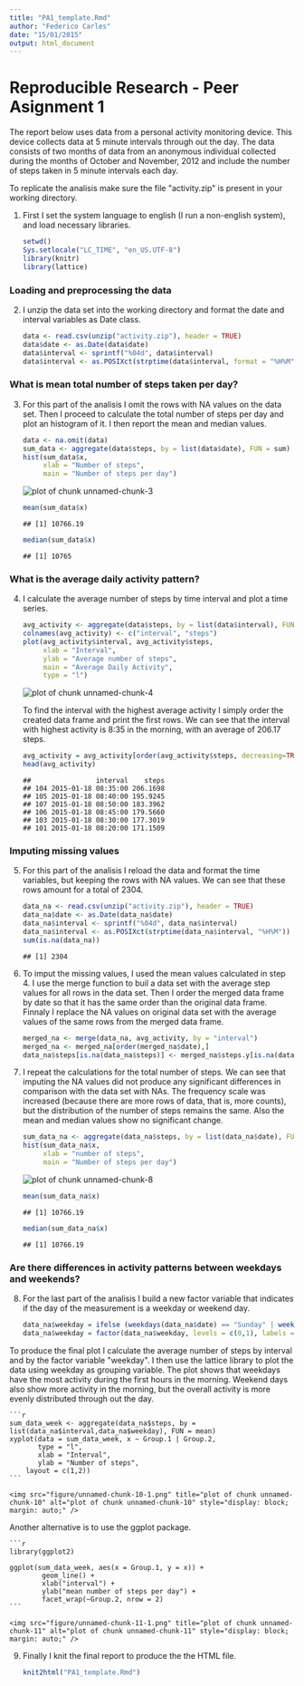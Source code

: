 ```yaml
---
title: "PA1_template.Rmd"
author: "Federico Carles"
date: "15/01/2015"
output: html_document
---
```


# Reproducible Research - Peer Asignment 1

The report below uses data from a personal activity monitoring device. This device collects data at 5 minute intervals through out the day. The data consists of two months of data from an anonymous individual collected during the months of October and November, 2012 and include the number of steps taken in 5 minute intervals each day.

To replicate the analisis make sure the file "activity.zip" is present in your working directory.

1. First I set the system language to english (I run a non-english system), and load necessary libraries. 
    
    ```r
    setwd()
    Sys.setlocale("LC_TIME", "en_US.UTF-8")
    library(knitr)
    library(lattice)
    ```
### Loading and preprocessing the data

2. I unzip the data set into the working directory and format the date and interval variables as Date class.
    
    ```r
    data <- read.csv(unzip("activity.zip"), header = TRUE)
    data$date <- as.Date(data$date)
    data$interval <- sprintf("%04d", data$interval)
    data$interval <- as.POSIXct(strptime(data$interval, format = "%H%M"))
    ```
### What is mean total number of steps taken per day?

3. For this part of the analisis I omit the rows with NA values on the data set. Then I proceed to calculate the total number of steps per day and plot an histogram of it. I then report the mean and median values.
    
    ```r
    data <- na.omit(data)
    sum_data <- aggregate(data$steps, by = list(data$date), FUN = sum)
    hist(sum_data$x,
         xlab = "Number of steps",
         main = "Number of steps per day")
    ```
    
    <img src="figure/unnamed-chunk-3-1.png" title="plot of chunk unnamed-chunk-3" alt="plot of chunk unnamed-chunk-3" style="display: block; margin: auto;" />
    
    ```r
    mean(sum_data$x)
    ```
    
    ```
    ## [1] 10766.19
    ```
    
    ```r
    median(sum_data$x)
    ```
    
    ```
    ## [1] 10765
    ```
### What is the average daily activity pattern?

4. I calculate the average number of steps by time interval and plot a time series.
    
    ```r
    avg_activity <- aggregate(data$steps, by = list(data$interval), FUN = mean)
    colnames(avg_activity) <- c("interval", "steps")
    plot(avg_activity$interval, avg_activity$steps,
         xlab = "Interval",
         ylab = "Average number of steps",
         main = "Average Daily Activity",
         type = "l")
    ```
    
    <img src="figure/unnamed-chunk-4-1.png" title="plot of chunk unnamed-chunk-4" alt="plot of chunk unnamed-chunk-4" style="display: block; margin: auto;" />
    
    To find the interval with the highest average activity I simply order the created data frame and print the first rows. We can see that the interval with highest activity is 8:35 in the morning, with an average of 206.17 steps.
    
    ```r
    avg_activity = avg_activity[order(avg_activity$steps, decreasing=TRUE),]
    head(avg_activity)
    ```
    
    ```
    ##                interval    steps
    ## 104 2015-01-18 08:35:00 206.1698
    ## 105 2015-01-18 08:40:00 195.9245
    ## 107 2015-01-18 08:50:00 183.3962
    ## 106 2015-01-18 08:45:00 179.5660
    ## 103 2015-01-18 08:30:00 177.3019
    ## 101 2015-01-18 08:20:00 171.1509
    ```
### Imputing missing values

5. For this part of the analisis I reload the data and format the time variables, but keeping the rows with NA values. We can see that these rows amount for a total of 2304.
    
    ```r
    data_na <- read.csv(unzip("activity.zip"), header = TRUE)
    data_na$date <- as.Date(data_na$date)
    data_na$interval <- sprintf("%04d", data_na$interval)
    data_na$interval <- as.POSIXct(strptime(data_na$interval, "%H%M"))
    sum(is.na(data_na))
    ```
    
    ```
    ## [1] 2304
    ```
6. To imput the missing values, I used the mean values calculated in step 4. I use the merge function to buil a data set with the average step values for all rows in the data set. Then I order the merged data frame by date so that it has the same order than the original data frame. Finnaly I replace the NA values on original data set with the average values of the same rows from the merged data frame.
    
    ```r
    merged_na <- merge(data_na, avg_activity, by = "interval")
    merged_na <- merged_na[order(merged_na$date),]
    data_na$steps[is.na(data_na$steps)] <- merged_na$steps.y[is.na(data_na$steps)]
    ```
7. I repeat the calculations for the total number of steps. We can see that imputing the NA values did not produce any significant differences in comparison with the data set with NAs. The frequency scale was increased (because there are more rows of data, that is, more counts), but the distribution of the number of steps remains the same. Also the mean and median values show no significant change.
    
    ```r
    sum_data_na <- aggregate(data_na$steps, by = list(data_na$date), FUN = sum)
    hist(sum_data_na$x,
         xlab = "number of steps",
         main = "Number of steps per day")
    ```
    
    <img src="figure/unnamed-chunk-8-1.png" title="plot of chunk unnamed-chunk-8" alt="plot of chunk unnamed-chunk-8" style="display: block; margin: auto;" />
    
    ```r
    mean(sum_data_na$x)
    ```
    
    ```
    ## [1] 10766.19
    ```
    
    ```r
    median(sum_data_na$x)
    ```
    
    ```
    ## [1] 10766.19
    ```
### Are there differences in activity patterns between weekdays and weekends?

8. For the last part of the analisis I build a new factor variable that indicates if the day of the measurement is a weekday or weekend day.
    
    ```r
    data_na$weekday = ifelse (weekdays(data_na$date) == "Sunday" | weekdays(data_na$date) == "Saturday",1,0)
    data_na$weekday = factor(data_na$weekday, levels = c(0,1), labels = c("weekday","weekend"))
    ```
To produce the final plot I calculate the average number of steps by interval and by the factor variable "weekday". I then use the lattice library to plot the data using weekday as grouping variable. The plot shows that weekdays have the most activity during the first hours in the morning. Weekend days also show more activity in the morning, but the overall activity is more evenly distributed through out the day.
    
    ```r
    sum_data_week <- aggregate(data_na$steps, by = list(data_na$interval,data_na$weekday), FUN = mean)
    xyplot(data = sum_data_week, x ~ Group.1 | Group.2,
           type = "l",
           xlab = "Interval",
           ylab = "Number of steps",
        layout = c(1,2))
    ```
    
    <img src="figure/unnamed-chunk-10-1.png" title="plot of chunk unnamed-chunk-10" alt="plot of chunk unnamed-chunk-10" style="display: block; margin: auto;" />
Another alternative is to use the ggplot package.
    
    ```r
    library(ggplot2)
    
    ggplot(sum_data_week, aes(x = Group.1, y = x)) +
            geom_line() +
            xlab("interval") + 
            ylab("mean number of steps per day") + 
            facet_wrap(~Group.2, nrow = 2)      
    ```
    
    <img src="figure/unnamed-chunk-11-1.png" title="plot of chunk unnamed-chunk-11" alt="plot of chunk unnamed-chunk-11" style="display: block; margin: auto;" />
9. Finally I knit the final report to produce the the HTML file.
    
    ```r
    knit2html("PA1_template.Rmd")
    ```
